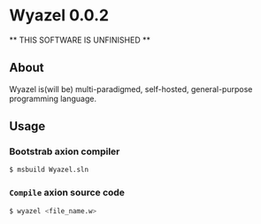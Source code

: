 # Wyazel 0.0.2

** THIS SOFTWARE IS UNFINISHED **

## About
Wyazel is(will be) multi-paradigmed, self-hosted, general-purpose programming language.

## Usage

### Bootstrab axion compiler
```bash
$ msbuild Wyazel.sln
```

### `Compile` axion source code 
```bash
$ wyazel <file_name.w> 
```

